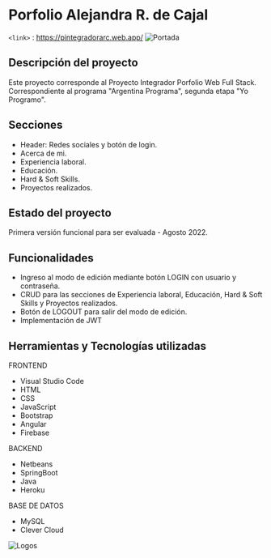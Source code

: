 # Porfolio Alejandra R. de Cajal
`<link>` : https://pintegradorarc.web.app/
![Portada](https://user-images.githubusercontent.com/95290077/182887684-7b379991-7cab-403d-997e-6c9dba0588ad.svg )



## Descripción del proyecto

Este proyecto corresponde al Proyecto Integrador Porfolio Web Full Stack.
Correspondiente al programa "Argentina Programa", segunda etapa "Yo Programo".

## Secciones

* Header: Redes sociales y botón de login.
* Acerca de mi.
* Experiencia laboral.
* Educación.
* Hard & Soft Skills.
* Proyectos realizados.

## Estado del proyecto
Primera versión funcional para ser evaluada - Agosto 2022.

## Funcionalidades

* Ingreso al modo de edición mediante botón LOGIN con usuario y contraseña.
* CRUD para las secciones de Experiencia laboral, Educación, Hard & Soft Skills y Proyectos realizados.
* Botón de LOGOUT para salir del modo de edición.
* Implementación de JWT

## Herramientas y Tecnologías utilizadas

FRONTEND
* Visual Studio Code
* HTML
* CSS
* JavaScript
* Bootstrap
* Angular
* Firebase

BACKEND
* Netbeans
* SpringBoot
* Java
* Heroku

BASE DE DATOS
* MySQL
* Clever Cloud 

![Logos](https://user-images.githubusercontent.com/95290077/182890430-cc97f567-2948-4ffa-80d5-d28126fb5c12.svg)

